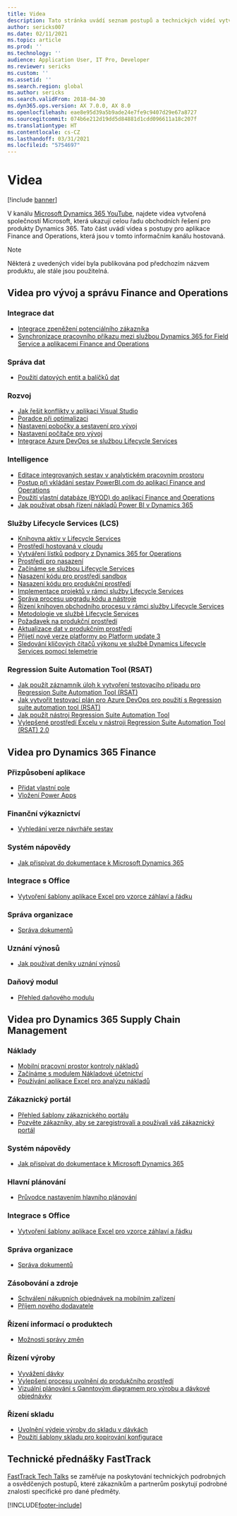 ```yaml
---
title: Videa
description: Tato stránka uvádí seznam postupů a technických videí vytvořených společností Microsoft, v souvislosti s aplikací Finance and Operations, které jsou k dispozici ve službě YouTube a na dalších webech.
author: sericks007
ms.date: 02/11/2021
ms.topic: article
ms.prod: ''
ms.technology: ''
audience: Application User, IT Pro, Developer
ms.reviewer: sericks
ms.custom: ''
ms.assetid: ''
ms.search.region: global
ms.author: sericks
ms.search.validFrom: 2018-04-30
ms.dyn365.ops.version: AX 7.0.0, AX 8.0
ms.openlocfilehash: eae8e95d39a5b9ade24e7fe9c9407d29e67a8727
ms.sourcegitcommit: 074b6e212d19dd5d84881d1cdd096611a18c207f
ms.translationtype: HT
ms.contentlocale: cs-CZ
ms.lasthandoff: 03/31/2021
ms.locfileid: "5754697"
---
```

# <a name="videos"></a>Videa 

[!include [banner](../includes/banner.md)]

V kanálu [Microsoft Dynamics 365 YouTube](https://www.youtube.com/channel/UCJGCg4rB3QSs8y_1FquelBQ), najdete videa vytvořená společností Microsoft, která ukazují celou řadu obchodních řešení pro produkty Dynamics 365. Tato část uvádí videa s postupy pro aplikace Finance and Operations, která jsou v tomto informačním kanálu hostovaná.

> [!Note]
> Některá z uvedených videí byla publikována pod předchozím názvem produktu, ale stále jsou použitelná.

## <a name="videos-for-finance-and-operations-development-and-administration"></a>Videa pro vývoj a správu Finance and Operations

### <a name="data-integration"></a>Integrace dat

- [Integrace zpeněžení potenciálního zákazníka](https://youtu.be/AVV9x5x-XCg)
- [Synchronizace pracovního příkazu mezi službou Dynamics 365 for Field Service a aplikacemi Finance and Operations](https://www.youtube.com/watch?v=46ylO7raZAo&feature=youtu.be)

### <a name="data-management"></a>Správa dat

- [Použití datových entit a balíčků dat](https://www.youtube.com/watch?v=UCyzbA41j8g&feature=youtu.be)

### <a name="development"></a>Rozvoj

- [Jak řešit konflikty v aplikaci Visual Studio](https://youtu.be/4rxO0zUN2zU)
- [Poradce při optimalizaci](https://www.youtube.com/watch?v=MRsAzgFCUSQ&t=4s)
- [Nastavení pobočky a sestavení pro vývoj](https://www.youtube.com/watch?v=qXLd-NMx9OY)
- [Nastavení počítače pro vývoj](https://www.youtube.com/watch?v=cqp9MetfiyM)
- [Integrace Azure DevOps se službou Lifecycle Services](https://www.youtube.com/watch?v=0QyyyUp1zHQ&t=1s)

### <a name="intelligence"></a>Intelligence

- [Editace integrovaných sestav v analytickém pracovním prostoru](https://youtu.be/_8WlwmSggcQ)
- [Postup při vkládání sestav PowerBI.com do aplikací Finance and Operations](https://youtu.be/gGWuNJDoi-M)
- [Použití vlastní databáze (BYOD) do aplikací Finance and Operations](https://www.youtube.com/watch?v=-MaxtBJu2_o&feature=youtu.be)
- [Jak používat obsah řízení nákladů Power BI v Dynamics 365](https://www.youtube.com/watch?v=5jWHnM_C7WM&feature=youtu.be)

### <a name="lifecycle-services-lcs"></a>Služby Lifecycle Services (LCS)

- [Knihovna aktiv v Lifecycle Services](https://www.youtube.com/watch?v=z-2xMRa1nOs)
- [Prostředí hostovaná v cloudu](https://www.youtube.com/watch?v=igjVt1lbyLQ&t=17s)
- [Vytváření lístků podpory z Dynamics 365 for Operations](https://www.youtube.com/watch?v=avENUYBTBlA&t=2s)
- [Prostředí pro nasazení](https://www.youtube.com/watch?v=FUROjGuhQEA&t=68s)
- [Začínáme se službou Lifecycle Services](https://www.youtube.com/watch?v=qLBjKAPaqN4&t=24s)
- [Nasazení kódu pro prostředí sandbox](https://www.youtube.com/watch?v=5azLeOO078k)
- [Nasazení kódu pro produkční prostředí](https://www.youtube.com/watch?v=ogXo-saZkmE&t=2s)
- [Implementace projektů v rámci služby Lifecycle Services](https://www.youtube.com/watch?v=V1vVOgcTuw4&t=18s)
- [Správa procesu upgradu kódu a nástroje](https://www.youtube.com/watch?v=M-AtR6ocYM8&feature=youtu.be)
- [Řízení knihoven obchodního procesu v rámci služby Lifecycle Services](https://www.youtube.com/watch?v=S5msxj-2-x0)
- [Metodologie ve službě Lifecycle Services](https://www.youtube.com/watch?v=YRMJ15DvgZ8)
- [Požadavek na produkční prostředí](https://www.youtube.com/watch?v=5j1GapLr3MY&feature=youtu.be)
- [Aktualizace dat v produkčním prostředí](https://www.youtube.com/watch?v=VCd5SgkYPTw)
- [Přijetí nové verze platformy po Platform update 3](https://www.youtube.com/watch?v=nkiKP2Au6OQ&feature=youtu.be)
- [Sledování klíčových čítačů výkonu ve službě Dynamics Lifecycle Services pomocí telemetrie](https://www.youtube.com/watch?v=18u6SC8GeFY&feature=youtu.be)

### <a name="regression-suite-automation-tool-rsat"></a>Regression Suite Automation Tool (RSAT)

- [Jak použít záznamník úloh k vytvoření testovacího případu pro Regression Suite Automation Tool (RSAT)](https://youtu.be/bBr4BXAxTNI)
- [Jak vytvořit testovací plán pro Azure DevOps pro použití s Regression suite automation tool (RSAT)](https://youtu.be/3jIuBleAnQk) 
- [Jak použít nástroj Regression Suite Automation Tool](https://youtu.be/uhN9JItzGAk)
- [Vylepšené prostředí Excelu v nástroji Regression Suite Automation Tool (RSAT) 2.0](https://youtu.be/fcEkSIVQ1Bg)


## <a name="videos-for-dynamics-365-finance"></a>Videa pro Dynamics 365 Finance

### <a name="customize-the-app"></a>Přizpůsobení aplikace
- [Přidat vlastní pole](https://www.youtube.com/watch?v=gWSGZI9Vtnc)
- [Vložení Power Apps](https://www.youtube.com/watch?v=x3qyA1bH-NY)

### <a name="financial-reporting"></a>Finanční výkaznictví
- [Vyhledání verze návrháře sestav](https://www.youtube.com/embed/icfA5Q3kp4w)

### <a name="help-system"></a>Systém nápovědy

- [Jak přispívat do dokumentace k Microsoft Dynamics 365](https://youtu.be/m5djioozRbg)

### <a name="office-integration"></a>Integrace s Office

- [Vytvoření šablony aplikace Excel pro vzorce záhlaví a řádku](https://www.youtube.com/watch?v=RTicLb-6dbI&feature=youtu.be)

### <a name="organization-administration"></a>Správa organizace

- [Správa dokumentů](https://www.youtube.com/watch?v=p4rl1CkiLN4&feature=youtu.be)

### <a name="revenue-recognition"></a>Uznání výnosů
- [Jak používat deníky uznání výnosů](https://youtu.be/v3amIsiqvoo)

### <a name="tax-engine"></a>Daňový modul

- [Přehled daňového modulu](https://www.youtube.com/watch?v=jAFpEBOtNWI&feature=youtu.be)


## <a name="videos-for-dynamics-365-supply-chain-management"></a>Videa pro Dynamics 365 Supply Chain Management

### <a name="costs"></a>Náklady
- [Mobilní pracovní prostor kontroly nákladů](https://youtu.be/imsuTg8rUVk)
- [Začínáme s modulem Nákladové účetnictví](https://youtu.be/1pUDtJQZ8FU)
- [Používání aplikace Excel pro analýzu nákladů](https://youtu.be/-HKHYdClvx8)

### <a name="customer-portal"></a>Zákaznický portál
- [Přehled šablony zákaznického portálu](https://youtu.be/nPrqoLuHfV8)
- [Pozvěte zákazníky, aby se zaregistrovali a používali váš zákaznický portál](https://youtu.be/drGUYHX9QIQ)

### <a name="help-system"></a>Systém nápovědy

- [Jak přispívat do dokumentace k Microsoft Dynamics 365](https://youtu.be/m5djioozRbg)

### <a name="master-planning"></a>Hlavní plánování
- [Průvodce nastavením hlavního plánování](https://youtu.be/c-e6n-8rZb4)

### <a name="office-integration"></a>Integrace s Office

- [Vytvoření šablony aplikace Excel pro vzorce záhlaví a řádku](https://www.youtube.com/watch?v=RTicLb-6dbI&feature=youtu.be)

### <a name="organization-administration"></a>Správa organizace

- [Správa dokumentů](https://www.youtube.com/watch?v=p4rl1CkiLN4&feature=youtu.be)

### <a name="procurement-and-sourcing"></a>Zásobování a zdroje

- [Schválení nákupních objednávek na mobilním zařízení](https://youtu.be/gZ-gOlJe7H8)
- [Příjem nového dodavatele](https://www.youtube.com/watch?v=0KUc3AGaTKk&feature=youtu.be)

### <a name="product-information-management"></a>Řízení informací o produktech
- [Možnosti správy změn](https://youtu.be/N313FqvRuBc)

### <a name="production-control"></a>Řízení výroby

- [Vyvážení dávky](https://www.youtube.com/watch?v=4SNLWsU9KyI&feature=youtu.be)
- [Vylepšení procesu uvolnění do produkčního prostředí](https://www.youtube.com/watch?v=Rm3ojAz6Zu0&feature=youtu.be)
- [Vizuální plánování s Ganntovým diagramem pro výrobu a dávkové objednávky](https://youtu.be/BtbuShkGj4I)


### <a name="warehouse-management"></a>Řízení skladu

- [Uvolnění výdeje výroby do skladu v dávkách](https://youtu.be/8urAJn50dQ8)
- [Použití šablony skladu pro kopírování konfigurace](https://www.youtube.com/watch?v=K2WIfFlqJYs&feature=youtu.be)

## <a name="fasttrack-tech-talks"></a>Technické přednášky FastTrack

[FastTrack Tech Talks](https://community.dynamics.com/365/b/techtalks?c=Finance%20and%20Operations) se zaměřuje na poskytování technických podrobných a osvědčených postupů, které zákazníkům a partnerům poskytují podrobné znalosti specifické pro dané předměty.




[!INCLUDE[footer-include](../../../includes/footer-banner.md)]
